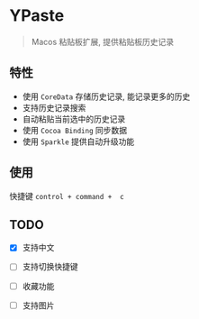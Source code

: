 #  YPaste
>  Macos 粘贴板扩展, 提供粘贴板历史记录

## 特性
- 使用 `CoreData` 存储历史记录, 能记录更多的历史
- 支持历史记录搜索
- 自动粘贴当前选中的历史记录
- 使用 `Cocoa Binding` 同步数据
- 使用 `Sparkle` 提供自动升级功能

## 使用
快捷键 `control + command +  c`

## TODO
- [x] 支持中文
- [ ] 支持切换快捷键
- [ ] 收藏功能
- [ ] 支持图片

